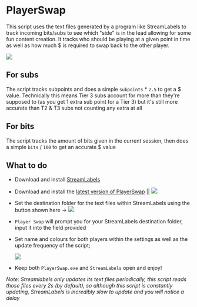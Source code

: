 # PlayerSwap
This script uses the text files generated by a program like StreamLabels to track incoming bits/subs to see which "side" is in the lead allowing for some fun content creation.
It tracks who should be playing at a given point in time as well as how much $ is required to swap back to the other player.

[![](https://user-images.githubusercontent.com/53557479/155483094-0b2a0ebb-d6ba-4885-be3c-a234f6894833.png)]()

## For subs
The script tracks subpoints and does a simple `subpoints` * `2.5` to get a $ value. Technically this means Tier 3 subs account for more than they're supposed to (as you get 1 extra sub point for a Tier 3) but it's still more accurate than T2 & T3 subs not counting any extra at all

## For bits
The script tracks the amount of bits given in the current session, then does a simple `bits` / `100` to get an accurate $ value

## What to do
- Download and install [StreamLabels](https://streamlabs.com/dashboard#/streamlabels)
- Download and install the [latest version of PlayerSwap](https://github.com/Tomshiii/PlayerSwap/releases) ||  [![](https://img.shields.io/github/v/release/tomshiii/playerswap)](https://github.com/Tomshiii/PlayerSwap/releases)
- Set the destination folder for the text files within StreamLabels using the button shown here -> [![](https://user-images.githubusercontent.com/53557479/155299364-b75c082a-1964-411f-bf47-33f664a6993c.png)]()
- `Player Swap` will prompt you for your StreamLabels destination folder, input it into the field provided
- Set name and colours for both players within the settings as well as the update frequency of the script;

    [![](https://user-images.githubusercontent.com/53557479/155691020-84f37cec-41b5-4f0f-a9c7-11c79f651c58.png)]()
- Keep both `PlayerSwap.exe` and `StreamLabels` open and enjoy!
 
*Note: Streamlabels only updates its text files periodically, this script reads those files every 2s (by default), so although this script is constantly updating, StreamLabels is incredibly slow to update and you will notice a delay*

